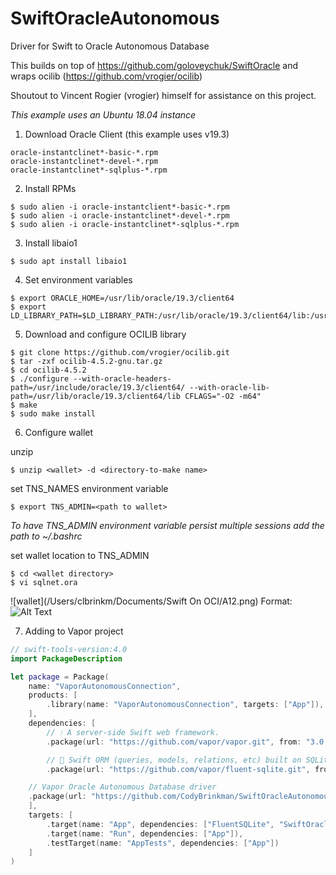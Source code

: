 # SwiftOracleAutonomous
Driver for Swift to Oracle Autonomous Database

This builds on top of https://github.com/goloveychuk/SwiftOracle and wraps ocilib (https://github.com/vrogier/ocilib)

Shoutout to Vincent Rogier (vrogier) himself for assistance on this project.

_This example uses an Ubuntu 18.04 instance_

1. Download Oracle Client (this example uses v19.3)
```
oracle-instantclinet*-basic-*.rpm
oracle-instantclinet*-devel-*.rpm
oracle-instantclinet*-sqlplus-*.rpm
```

2. Install RPMs
```
$ sudo alien -i oracle-instantclient*-basic-*.rpm
$ sudo alien -i oracle-instantclinet*-devel-*.rpm
$ sudo alien -i oracle-instantclinet*-sqlplus-*.rpm
```

3. Install libaio1
```
$ sudo apt install libaio1
```

4. Set environment variables
```
$ export ORACLE_HOME=/usr/lib/oracle/19.3/client64
$ export LD_LIBRARY_PATH=$LD_LIBRARY_PATH:/usr/lib/oracle/19.3/client64/lib:/usr/local/lib
```

5. Download and configure OCILIB library
```
$ git clone https://github.com/vrogier/ocilib.git
$ tar -zxf ocilib-4.5.2-gnu.tar.gz
$ cd ocilib-4.5.2
$ ./configure --with-oracle-headers-path=/usr/include/oracle/19.3/client64/ --with-oracle-lib-path=/usr/lib/oracle/19.3/client64/lib CFLAGS="-O2 -m64"
$ make
$ sudo make install
```

6. Configure wallet

unzip
```
$ unzip <wallet> -d <directory-to-make name>
```
set TNS_NAMES environment variable
```
$ export TNS_ADMIN=<path to wallet>
```
_To have TNS_ADMIN environment variable persist multiple sessions add the path to ~/.bashrc_

set wallet location to TNS_ADMIN
```
$ cd <wallet directory>
$ vi sqlnet.ora
```
![wallet](/Users/clbrinkm/Documents/Swift On OCI/A12.png)
Format: ![Alt Text](url)



7. Adding to Vapor project
```swift
// swift-tools-version:4.0
import PackageDescription

let package = Package(
    name: "VaporAutonomousConnection",
    products: [
        .library(name: "VaporAutonomousConnection", targets: ["App"]),
    ],
    dependencies: [
        // 💧 A server-side Swift web framework.
        .package(url: "https://github.com/vapor/vapor.git", from: "3.0.0"),

        // 🔵 Swift ORM (queries, models, relations, etc) built on SQLite 3.
        .package(url: "https://github.com/vapor/fluent-sqlite.git", from: "3.0.0"),

	// Vapor Oracle Autonomous Database driver
	.package(url: "https://github.com/CodyBrinkman/SwiftOracleAutonomous.git", from: "2.0.4")
    ],
    targets: [
        .target(name: "App", dependencies: ["FluentSQLite", "SwiftOracleAutonomous", "Vapor"]),
        .target(name: "Run", dependencies: ["App"]),
        .testTarget(name: "AppTests", dependencies: ["App"])
    ]
)
```
